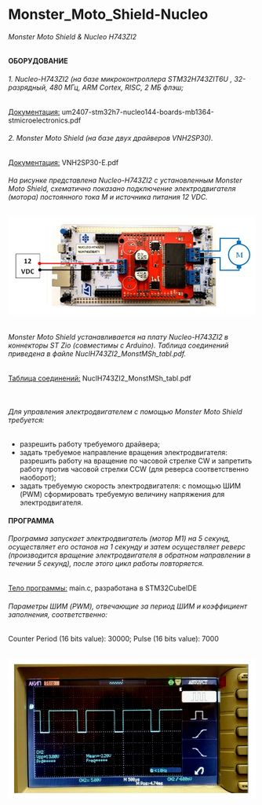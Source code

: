 # Monster_Moto_Shield-Nucleo
###### Monster Moto Shield &amp; Nucleo H743ZI2
####     ОБОРУДОВАНИЕ
###### 1. Nucleo-H743ZI2 (на базе микроконтроллера STM32H743ZIT6U , 32-разрядный, 480 МГц, ARM Cortex, RISC, 2 МБ флэш;
[Документация:]( https://github.com/NikolayTatarintsev/Monster_Moto_Shield-Nucleo/blob/main/um2407-stm32h7-nucleo144-boards-mb1364-stmicroelectronics.pdf) um2407-stm32h7-nucleo144-boards-mb1364-stmicroelectronics.pdf
</div>

###### 2. Monster Moto Shield (на базе двух драйверов VNH2SP30).
[Документация:]( https://github.com/NikolayTatarintsev/Monster_Moto_Shield-Nucleo/blob/main/VNH2SP30-E.pdf) VNH2SP30-E.pdf
###### На рисунке представлена Nucleo-H743ZI2 с установленным Monster Moto Shield, схематично показано подключение электродвигателя (мотора) постоянного тока М и источника питания 12 VDC.

<div style="display: flex; justify-content: center;">
 <img src="https://github.com/NikolayTatarintsev/Monster_Moto_Shield-Nucleo/blob/main/MMSh_Nucleo_motor.jpg" alt="Image 1" style="width: 600px; height: auto;">
</div>
<br>

###### Monster Moto Shield устанавливается на плату Nucleo-H743ZI2 в коннекторы  ST Zio (совместимы с Arduino). Таблица соединений приведена в файле NuclH743ZI2_MonstMSh_tabl.pdf.
[Таблица соединений:]( https://github.com/NikolayTatarintsev/Monster_Moto_Shield-Nucleo/blob/main/NuclH743ZI2_MonstMSh_tabl.pdf
) NuclH743ZI2_MonstMSh_tabl.pdf
</div>
<br>

###### Для управления электродвигателем с помощью Monster Moto Shield требуется:
- разрешить работу требуемого драйвера;
- задать требуемое направление вращения электродвигателя: разрешить  работу на вращение по часовой стрелке CW и запретить работу против часовой стрелки CCW (для реверса соответственно наоборот);
- задать требуемую скорость электродвигателя: с помощью ШИМ (PWM) сформировать требуемую величину напряжения для электродвигателя.

####   ПРОГРАММА 
###### Программа запускает электродвигатель (мотор М1) на 5 секунд, осуществляет его останов на 1 секунду и затем осуществляет реверс (производится вращение электродвигателя в обратном направлении в течении 5 секунд), после этого цикл работы повторяется.
[Тело программы:]( https://github.com/NikolayTatarintsev/Monster_Moto_Shield-Nucleo/blob/main/main.c) main.c, разработана в STM32CubeIDE
</div>

###### Параметры ШИМ (PWM),  отвечающие за период ШИМ и коэффициент заполнения, соответственно:
Counter Period (16 bits value): 30000; Pulse (16 bits value): 7000

######
<div style="display: flex; justify-content: center;"> 
<img src="https://github.com/NikolayTatarintsev/Monster_Moto_Shield-Nucleo/blob/main/akip_osc1.jpg" alt="Image 1" style="width: 600px; height: auto;">
</div>
<br>
